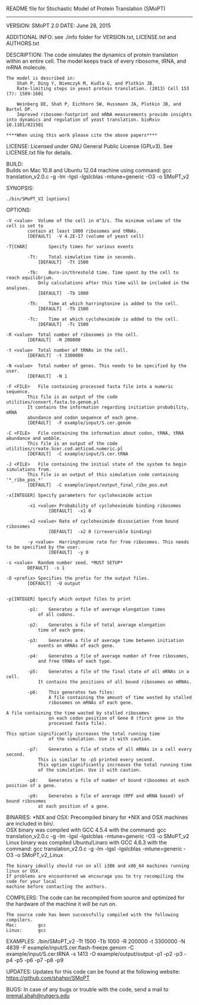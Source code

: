 README file for Stochastic Model of Protein Translation (SMoPT)

*************************************************************************************

VERSION: SMoPT 2.0
DATE: June 28, 2015


ADDITIONAL INFO: see ./info folder for VERSION.txt, LICENSE.txt  and AUTHORS.txt

DESCRIPTION:
	The code simulates the dynamics of protein translation within an entire cell.
	The model keeps track of every ribosome, tRNA, and mRNA molecule.

	The model is described in: 
		Shah P, Ding Y, Niemczyk M, Kudla G, and Plotkin JB. 
		Rate-limiting steps in yeast protein translation. (2013) Cell 153 (7): 1589-1601

		Weinberg DE, Shah P, Eichhorn SW, Hussmann JA, Plotkin JB, and Bartel DP.
		Improved ribosome-footprint and mRNA measurements provide insights into dynamics and regulation of yeast translation. bioRxiv 10.1101/021501

	****When using this work please cite the above papers****

LICENSE: 
	Licensed under GNU General Public License (GPLv3). 
	See LICENSE.txt file for details.

BUILD:	
	Builds on Mac 10.8 and Ubuntu 12.04 machine using command: 
		gcc translation_v2.0.c -g -lm -lgsl -lgslcblas -mtune=generic -O3 -o SMoPT_v2

SYNOPSIS:

	./bin/SMoPT_V2 [options]

OPTIONS:

	-V <value>	Volume of the cell in m^3/s. The minimum volume of the cell is set to
			contain at least 1000 ribosomes and tRNAs.
			[DEFAULT]  -V 4.2E-17 (volume of yeast cell)

	-T[CHAR]		Specify times for various events

			-Tt:	Total simulation time in seconds.
				[DEFAULT]  -Tt 1500

			-Tb:	Burn-in/threshold time. Time spent by the cell to reach equilibrium.
				Only calculations after this time will be included in the analyses.
				[DEFAULT]  -Tb 1000

			-Th:	Time at which harringtonine is added to the cell.
				[DEFAULT]  -Th 1500

			-Tc:	Time at which cycloheximide is added to the cell.
				[DEFAULT]  -Tc 1500

	-R <value>	Total number of ribosomes in the cell.
			[DEFAULT]  -R 200000

	-t <value>	Total number of tRNAs in the cell.
			[DEFAULT]  -t 3300000

	-N <value>	Total number of genes. This needs to be specified by the user.
			[DEFAULT]  -N 1

	-F <FILE>	File containing processed fasta file into a numeric sequence.
			This file is an output of the code utilities/convert.fasta.to.genom.pl
			It contains the information regarding initiation probability, mRNA
			abundance and codon sequence of each gene.
			[DEFAULT]  -F example/input/S.cer.genom

	-C <FILE>	File containing the information about codon, tRNA, tRNA abundance and wobble.
			This file is an output of the code utilities/create.Scer.cod.anticod.numeric.pl
			[DEFAULT]  -C example/input/S.cer.tRNA

	-J <FILE>	File containing the initial state of the system to begin simulations from.
			This file is an output of this simulation code containing '*_ribo_pos_*'
			[DEFAULT]  -C example/input/output_final_ribo_pos.out

	-x[INTEGER]	Specify parameters for cycloheximide action

			-x1 <value>	Probability of cycloheximide binding ribosomes
					[DEFAULT]  -x1 0

			-x2 <value>	Rate of cycloheximide dissociation from bound ribosomes
					[DEFAULT]  -x2 0 (irreversible binding)

			-y <value> 	Harringtonine rate for free ribosomes. This needs to be specified by the user.
					[DEFAULT]  -y 0

	-s <value>	Random number seed. *MUST SETUP*
			DEFAULT]  -s 1

	-O <prefix>	Specifies the prefix for the output files.
			[DEFAULT]  -O output


	-p[INTEGER]	Specify which output files to print

			-p1:	Generates a file of average elongation times
				of all codons.

			-p2:	Generates a file of total average elongation
				time of each gene.

			-p3:	Generates a file of average time between initiation
				events on mRNAs of each gene.

			-p4:	Generates a file of average number of free ribosomes,
				and free tRNAs of each type.

			-p5:	Generates a file of the final state of all mRNAs in a cell.
				It contains the positions of all bound ribosomes on mRNAs.

			-p6:	This generates two files:
					A file containing the amount of time wasted by stalled
					ribosomes on mRNAs of each gene.
																																											A file containing the time wasted by stalled ribosomes
					on each codon position of Gene 0 (first gene in the
					processed fasta file).
																																											This option significantly increases the total running time
					of the simulation. Use it with caution.

			-p7:	Generates a file of state of all mRNAs in a cell every second.
				This is similar to -p5 printed every second.
				This option significantly increases the total running time
				of the simulation. Use it with caution.

			-p8:	Generates a file of number of bound ribosomes at each position of a gene.

			-p9:	Generates a file of average (RPF and mRNA based) of bound ribosomes
				at each position of a gene.

			
BINARIES:
	*NIX and OSX:
	Precompiled binary for *NIX and OSX machines are included in bin/.  
	OSX binary was compiled with GCC 4.5.4 with the command: 
		gcc translation_v2.0.c -g -lm -lgsl -lgslcblas -mtune=generic -O3 -o SMoPT_v2
	Linux binary was compiled Ubuntu/Linaro with GCC 4.6.3 with the command: 
		gcc translation_v2.0.c -g -lm -lgsl -lgslcblas -mtune=generic -O3 -o SMoPT_v2_Linux

	The binary ideally should run on all i386 and x86_64 machines running linux or OSX.
	If problems are encountered we encourage you to try recompiling the code for your local 
	machine before contacting the authors.


COMPILERS:
	The code can be recompiled from source and optimized for the hardware of the 
	machine it will be run on.
	
	The source code has been successfully compiled with the following compilers.
	Mac:		gcc
	Linux:		gcc


EXAMPLES:
	./bin/SMoPT_v2 -Tt 1500 -Tb 1000 -R 200000 -t 3300000 -N 4839 -F example/input/S.cer.flash-freeze.genom -C example/input/S.cer.tRNA -s 1413 -O example/output/output -p1 -p2 -p3 -p4 -p5 -p6 -p7 -p8 -p9

UPDATES:
	Updates for this code can be found at the following website: 
	https://github.com/shahpr/SMoPT

BUGS:
	In case of any bugs or trouble with the code, send a mail to premal.shah@rutgers.edu
